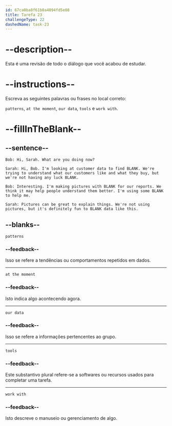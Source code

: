 ```yaml
---
id: 67ca0ba8f61b0a4094fd5e08
title: Tarefa 23
challengeType: 22
dashedName: task-23
---
```


<!-- REVIEW -->

# --description--  

Esta é uma revisão de todo o diálogo que você acabou de estudar.  

# --instructions--  

Escreva as seguintes palavras ou frases no local correto:  

`patterns`, `at the moment`, `our data`, `tools` e `work with`.  

# --fillInTheBlank--  

## --sentence--  

`Bob: Hi, Sarah. What are you doing now?`  

`Sarah: Hi, Bob. I'm looking at customer data to find BLANK. We're trying to understand what our customers like and what they buy, but we're not having any luck BLANK.`  

`Bob: Interesting. I'm making pictures with BLANK for our reports. We think it may help people understand them better. I'm using some BLANK to help me.`  

`Sarah: Pictures can be great to explain things. We're not using pictures, but it's definitely fun to BLANK data like this.`  

## --blanks--  

`patterns`

### --feedback--

Isso se refere a tendências ou comportamentos repetidos em dados. 

---

`at the moment`

### --feedback--

Isto indica algo acontecendo agora.

---

`our data`

### --feedback--

Isso se refere a informações pertencentes ao grupo.

---

`tools`  

### --feedback--

Este substantivo plural refere-se a softwares ou recursos usados para completar uma tarefa.

---

`work with`

### --feedback--

Isto descreve o manuseio ou gerenciamento de algo.
